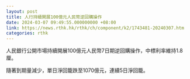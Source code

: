 ```yaml
---
layout: post
title: 人行持續開展100億元人民幣逆回購操作
date: 2024-03-07 09:49:55.000000000 +08:00
link: https://news.rthk.hk/rthk/ch/component/k2/1743481-20240307.htm
categories: rthk
---
```


人民銀行公開市場持續開展100億元人民幣7日期逆回購操作，中標利率維持1.8厘。

隨著到期量減少，單日淨回籠跌至1070億元，連續5日淨回籠。
